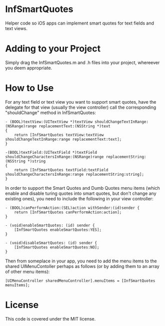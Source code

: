 # InfSmartQuotes

Helper code so iOS apps can implement smart quotes for text fields and text views.

# Adding to your Project

Simply drag the InfSmartQuotes.m and .h files into your project, whereever you deem appropriate.

# How to Use

For any text field or text view you want to support smart quotes, have the
delegate for that view (usually the view controller) call the corresponding
"shouldChange" method in InfSmartQuotes:

	- (BOOL)textView:(UITextView *)textView shouldChangeTextInRange:(NSRange)range replacementText:(NSString *)text
	{
		return [InfSmartQuotes textView:textView shouldChangeTextInRange:range replacementText:text];
	}

	-(BOOL)textField:(UITextField *)textField shouldChangeCharactersInRange:(NSRange)range replacementString:(NSString *)string
	{
		return [InfSmartQuotes textField:textField shouldChangeCharactersInRange:range replacementString:string];
	}

In order to support the Smart Quotes and Dumb Quotes menu items (which enable
and disable turing quotes into smart quotes, but don't change any existing ones),
you need to include the following in your view controller:

	- (BOOL)canPerformAction:(SEL)action withSender:(id)sender {
		return [InfSmartQuotes canPerformAction:action];
	}

	- (void)enableSmartQuotes: (id) sender {
		[InfSmartQuotes enableSmartQuotes:YES];
	}

	- (void)disableSmartQuotes: (id) sender {
		[InfSmartQuotes enableSmartQuotes:NO];
	}

Then from someplace in your app, you need to add the menu items to the
shared UIMenuContoller perhaps as follows (or by adding them to an array
of other menu items):

	[UIMenuController sharedMenuController].menuItems = [InfSmartQuotes menuItems];

# License

This code is covered under the MIT license.
